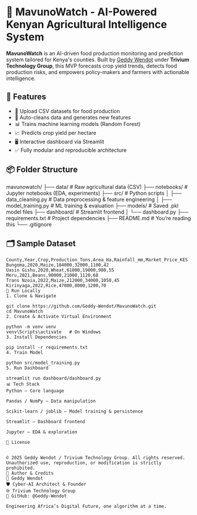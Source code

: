 # 🌾 MavunoWatch - AI-Powered Kenyan Agricultural Intelligence System

**MavunoWatch** is an AI-driven food production monitoring and prediction system tailored for Kenya's counties. Built by [Geddy Wendot](https://github.com/Geddy-Wendot) under **Trivium Technology Group**, this MVP forecasts crop yield trends, detects food production risks, and empowers policy-makers and farmers with actionable intelligence.



## 🧠 Features

- 📂 Upload CSV datasets for food production
- 🧹 Auto-cleans data and generates new features
- 📊 Trains machine learning models (Random Forest)
- 📈 Predicts crop yield per hectare
- 🖥️ Interactive dashboard via Streamlit
- ✅ Fully modular and reproducible architecture



## 📦 Folder Structure

mavunowatch/
├── data/ # Raw agricultural data (CSV)
├── notebooks/ # Jupyter notebooks (EDA, experiments)
├── src/ # Python scripts
│ ├── data_cleaning.py # Data preprocessing & feature engineering
│ ├── model_training.py # ML training & evaluation
├── models/ # Saved .pkl model files
├── dashboard/ # Streamlit frontend
│ └── dashboard.py
├── requirements.txt # Project dependencies
├── README.md # You’re reading this
└── .gitignore




## 🗂️ Sample Dataset

```csv
County,Year,Crop,Production_Tons,Area_Ha,Rainfall_mm,Market_Price_KES
Bungoma,2020,Maize,184000,32000,1100,42
Uasin Gishu,2020,Wheat,61000,19000,980,55
Meru,2021,Beans,90000,21000,1120,68
Trans Nzoia,2022,Maize,212000,34000,1050,45
Kirinyaga,2022,Rice,47000,8000,1200,70
🚀 Run Locally
1. Clone & Navigate

git clone https://github.com/Geddy-Wendot/MavunoWatch.git
cd MavunoWatch
2. Create & Activate Virtual Environment

python -m venv venv
venv\Scripts\activate   # On Windows
3. Install Dependencies

pip install -r requirements.txt
4. Train Model

python src/model_training.py
5. Run Dashboard

streamlit run dashboard/dashboard.py
📊 Tech Stack
Python – Core language

Pandas / NumPy – Data manipulation

Scikit-learn / joblib – Model training & persistence

Streamlit – Dashboard frontend

Jupyter – EDA & exploration

🔐 License


© 2025 Geddy Wendot / Trivium Technology Group. All rights reserved.
Unauthorized use, reproduction, or modification is strictly prohibited.
💼 Author & Credits
👤 Geddy Wendot
🛡 Cyber-AI Architect & Founder
🌐 Trivium Technology Group
🐙 GitHub: @Geddy-Wendot

Engineering Africa’s Digital Future, one algorithm at a time.


